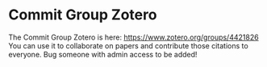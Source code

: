 # Commit Group Zotero

The Commit Group Zotero is here: https://www.zotero.org/groups/4421826 You can use it to collaborate on papers and contribute those citations to everyone. Bug someone with admin access to be added!
